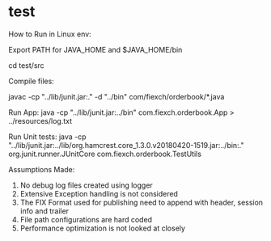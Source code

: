 # test
How to Run in Linux env:

Export PATH  for JAVA_HOME and $JAVA_HOME/bin

cd test/src

Compile files:

javac -cp "../lib/junit.jar:."  -d "../bin" com/fiexch/orderbook/*.java

Run App:
java -cp "../lib/junit.jar:../bin" com.fiexch.orderbook.App > ../resources/log.txt

Run Unit tests:
java -cp "../lib/junit.jar:../lib/org.hamcrest.core_1.3.0.v20180420-1519.jar:../bin:." org.junit.runner.JUnitCore com.fiexch.orderbook.TestUtils


Assumptions Made:

1. No debug log files created using logger
2. Extensive Exception handling is not considered
3. The FIX Format used for publishing need to append with header, session info and trailer
4. File path configurations are hard coded
5. Performance optimization is not looked at closely
